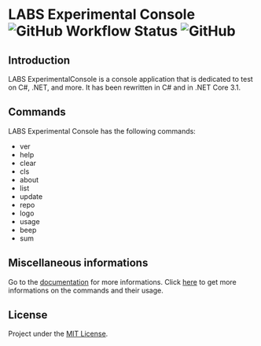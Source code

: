 # LABS Experimental Console ![GitHub Workflow Status](https://img.shields.io/github/workflow/status/Leo-Corporation/LABS-ExperimentalConsole/.NET%20Core) ![GitHub](https://img.shields.io/github/license/Leo-Corporation/LABS-ExperimentalConsole)
## Introduction
LABS ExperimentalConsole is a console application that is dedicated to test on C#, .NET, and more.
It has been rewritten in C# and in .NET Core 3.1.
## Commands
LABS Experimental Console has the following commands:
* ver
* help
* clear
* cls
* about
* list
* update
* repo
* logo
* usage
* beep
* sum

## Miscellaneous informations
Go to the [documentation](https://github.com/Leo-Corporation/LABS-ExperimentalConsole/wiki) for more informations.
Click [here](https://github.com/Leo-Corporation/LABS-ExperimentalConsole/wiki/Commandes) to get more informations on the commands and their usage.
## License
Project under the [MIT License](https://github.com/Leo-Corporation/LABS-ExperimentalConsole/blob/master/LICENSE.md).
